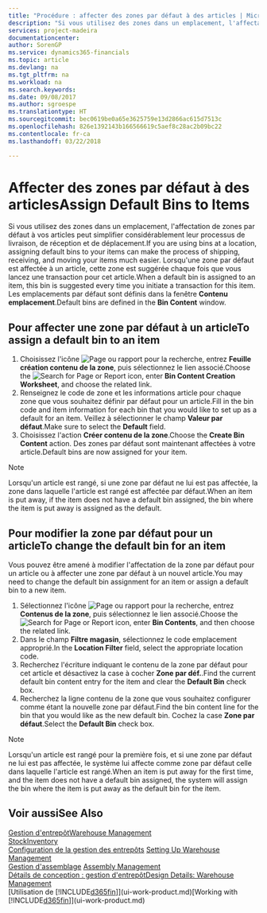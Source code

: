 ```yaml
---
title: "Procédure : affecter des zones par défaut à des articles | Microsoft Docs"
description: "Si vous utilisez des zones dans un emplacement, l'affectation de zones par défaut à vos articles peut simplifier considérablement leur processus de livraison, de réception et de déplacement. Lorsqu'une zone par défaut est affectée à un article, cette zone est suggérée chaque fois que vous lancez une transaction pour cet article."
services: project-madeira
documentationcenter: 
author: SorenGP
ms.service: dynamics365-financials
ms.topic: article
ms.devlang: na
ms.tgt_pltfrm: na
ms.workload: na
ms.search.keywords: 
ms.date: 09/08/2017
ms.author: sgroespe
ms.translationtype: HT
ms.sourcegitcommit: bec0619be0a65e3625759e13d2866ac615d7513c
ms.openlocfilehash: 826e1392143b166566619c5aef8c28ac2b09bc22
ms.contentlocale: fr-ca
ms.lasthandoff: 03/22/2018

---
```

# <a name="assign-default-bins-to-items"></a><span data-ttu-id="b2c68-104">Affecter des zones par défaut à des articles</span><span class="sxs-lookup"><span data-stu-id="b2c68-104">Assign Default Bins to Items</span></span>
<span data-ttu-id="b2c68-105">Si vous utilisez des zones dans un emplacement, l'affectation de zones par défaut à vos articles peut simplifier considérablement leur processus de livraison, de réception et de déplacement.</span><span class="sxs-lookup"><span data-stu-id="b2c68-105">If you are using bins at a location, assigning default bins to your items can make the process of shipping, receiving, and moving your items much easier.</span></span> <span data-ttu-id="b2c68-106">Lorsqu'une zone par défaut est affectée à un article, cette zone est suggérée chaque fois que vous lancez une transaction pour cet article.</span><span class="sxs-lookup"><span data-stu-id="b2c68-106">When a default bin is assigned to an item, this bin is suggested every time you initiate a transaction for this item.</span></span> <span data-ttu-id="b2c68-107">Les emplacements par défaut sont définis dans la fenêtre **Contenu emplacement**.</span><span class="sxs-lookup"><span data-stu-id="b2c68-107">Default bins are defined in the **Bin Content** window.</span></span>  

## <a name="to-assign-a-default-bin-to-an-item"></a><span data-ttu-id="b2c68-108">Pour affecter une zone par défaut à un article</span><span class="sxs-lookup"><span data-stu-id="b2c68-108">To assign a default bin to an item</span></span>
1.  <span data-ttu-id="b2c68-109">Choisissez l'icône ![Page ou rapport pour la recherche](media/ui-search/search_small.png "icône Page ou rapport pour la recherche"), entrez **Feuille création contenu de la zone**, puis sélectionnez le lien associé.</span><span class="sxs-lookup"><span data-stu-id="b2c68-109">Choose the ![Search for Page or Report](media/ui-search/search_small.png "Search for Page or Report icon") icon, enter **Bin Content Creation Worksheet**, and choose the related link.</span></span>  
2.  <span data-ttu-id="b2c68-110">Renseignez le code de zone et les informations article pour chaque zone que vous souhaitez définir par défaut pour un article.</span><span class="sxs-lookup"><span data-stu-id="b2c68-110">Fill in the bin code and item information for each bin that you would like to set up as a default for an item.</span></span> <span data-ttu-id="b2c68-111">Veillez à sélectionner le champ **Valeur par défaut**.</span><span class="sxs-lookup"><span data-stu-id="b2c68-111">Make sure to select the **Default** field.</span></span>  
3.  <span data-ttu-id="b2c68-112">Choisissez l'action **Créer contenu de la zone**.</span><span class="sxs-lookup"><span data-stu-id="b2c68-112">Choose the **Create Bin Content** action.</span></span> <span data-ttu-id="b2c68-113">Des zones par défaut sont maintenant affectées à votre article.</span><span class="sxs-lookup"><span data-stu-id="b2c68-113">Default bins are now assigned for your item.</span></span>  

> [!NOTE]  
>  <span data-ttu-id="b2c68-114">Lorsqu'un article est rangé, si une zone par défaut ne lui est pas affectée, la zone dans laquelle l'article est rangé est affectée par défaut.</span><span class="sxs-lookup"><span data-stu-id="b2c68-114">When an item is put away, if the item does not have a default bin assigned, the bin where the item is put away is assigned as the default.</span></span>  

## <a name="to-change-the-default-bin-for-an-item"></a><span data-ttu-id="b2c68-115">Pour modifier la zone par défaut pour un article</span><span class="sxs-lookup"><span data-stu-id="b2c68-115">To change the default bin for an item</span></span>  
<span data-ttu-id="b2c68-116">Vous pouvez être amené à modifier l'affectation de la zone par défaut pour un article ou à affecter une zone par défaut à un nouvel article.</span><span class="sxs-lookup"><span data-stu-id="b2c68-116">You may need to change the default bin assignment for an item or assign a default bin to a new item.</span></span>    
1.  <span data-ttu-id="b2c68-117">Sélectionnez l'icône ![Page ou rapport pour la recherche](media/ui-search/search_small.png "icône Page ou rapport pour la recherche"), entrez **Contenus de la zone**, puis sélectionnez le lien associé.</span><span class="sxs-lookup"><span data-stu-id="b2c68-117">Choose the ![Search for Page or Report](media/ui-search/search_small.png "Search for Page or Report icon") icon, enter **Bin Contents**, and then choose the related link.</span></span>  
2.  <span data-ttu-id="b2c68-118">Dans le champ **Filtre magasin**, sélectionnez le code emplacement approprié.</span><span class="sxs-lookup"><span data-stu-id="b2c68-118">In the **Location Filter** field, select the appropriate location code.</span></span>  
3.  <span data-ttu-id="b2c68-119">Recherchez l'écriture indiquant le contenu de la zone par défaut pour cet article et désactivez la case à cocher **Zone par déf.**.</span><span class="sxs-lookup"><span data-stu-id="b2c68-119">Find the current default bin content entry for the item and clear the **Default Bin** check box.</span></span>  
4.  <span data-ttu-id="b2c68-120">Recherchez la ligne contenu de la zone que vous souhaitez configurer comme étant la nouvelle zone par défaut.</span><span class="sxs-lookup"><span data-stu-id="b2c68-120">Find the bin content line for the bin that you would like as the new default bin.</span></span> <span data-ttu-id="b2c68-121">Cochez la case **Zone par défaut**.</span><span class="sxs-lookup"><span data-stu-id="b2c68-121">Select the **Default Bin** check box.</span></span>  

> [!NOTE]  
>  <span data-ttu-id="b2c68-122">Lorsqu'un article est rangé pour la première fois, et si une zone par défaut ne lui est pas affectée, le système lui affecte comme zone par défaut celle dans laquelle l'article est rangé.</span><span class="sxs-lookup"><span data-stu-id="b2c68-122">When an item is put away for the first time, and the item does not have a default bin assigned, the system will assign the bin where the item is put away as the default bin for the item.</span></span>  

## <a name="see-also"></a><span data-ttu-id="b2c68-123">Voir aussi</span><span class="sxs-lookup"><span data-stu-id="b2c68-123">See Also</span></span>  
[<span data-ttu-id="b2c68-124">Gestion d'entrepôt</span><span class="sxs-lookup"><span data-stu-id="b2c68-124">Warehouse Management</span></span>](warehouse-manage-warehouse.md)  
[<span data-ttu-id="b2c68-125">Stock</span><span class="sxs-lookup"><span data-stu-id="b2c68-125">Inventory</span></span>](inventory-manage-inventory.md)  
<span data-ttu-id="b2c68-126">[Configuration de la gestion des entrepôts](warehouse-setup-warehouse.md)   </span><span class="sxs-lookup"><span data-stu-id="b2c68-126">[Setting Up Warehouse Management](warehouse-setup-warehouse.md)   </span></span>  
<span data-ttu-id="b2c68-127">[Gestion d'assemblage](assembly-assemble-items.md)  </span><span class="sxs-lookup"><span data-stu-id="b2c68-127">[Assembly Management](assembly-assemble-items.md)  </span></span>  
[<span data-ttu-id="b2c68-128">Détails de conception : gestion d'entrepôt</span><span class="sxs-lookup"><span data-stu-id="b2c68-128">Design Details: Warehouse Management</span></span>](design-details-warehouse-management.md)  
<span data-ttu-id="b2c68-129">[Utilisation de [!INCLUDE[d365fin](includes/d365fin_md.md)]](ui-work-product.md)</span><span class="sxs-lookup"><span data-stu-id="b2c68-129">[Working with [!INCLUDE[d365fin](includes/d365fin_md.md)]](ui-work-product.md)</span></span>

